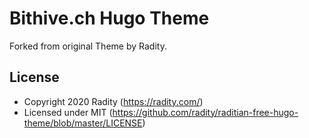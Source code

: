 # Bithive.ch Hugo Theme

Forked from original Theme by Radity.

## License
- Copyright 2020 Radity (https://radity.com/)
- Licensed under MIT (https://github.com/radity/raditian-free-hugo-theme/blob/master/LICENSE)